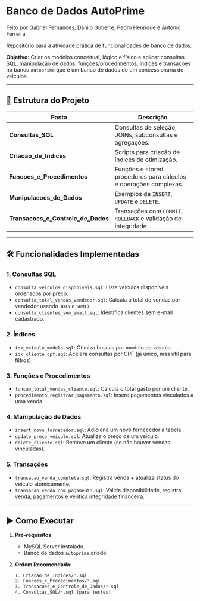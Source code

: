 # Banco de Dados AutoPrime

Feito por Gabriel Fernandes, Danilo Gutierre, Pedro Henrique e Antônio Ferreira

Repositório para a atividade prática de funcionalidades de banco de dados. 

**Objetivo:** Criar os modelos conceitual, lógico e físico e aplicar consultas SQL, manipulação de dados, funções/procedimentos, índices e transações no banco `autoprime` que é um banco de dados de um concessionária de veículos.

---

## 📂 Estrutura do Projeto

| Pasta                            | Descrição                                                                 |
|----------------------------------|---------------------------------------------------------------------------|
| **Consultas_SQL**                | Consultas de seleção, JOINs, subconsultas e agregações.                  |
| **Criacao_de_Indices**           | Scripts para criação de índices de otimização.                           |
| **Funcoes_e_Procedimentos**      | Funções e stored procedures para cálculos e operações complexas.         |
| **Manipulacoes_de_Dados**        | Exemplos de `INSERT`, `UPDATE` e `DELETE`.                               |
| **Transacoes_e_Controle_de_Dados**| Transações com `COMMIT`, `ROLLBACK` e validação de integridade.          |

---

## 🛠 Funcionalidades Implementadas

### 1. **Consultas SQL**  
   - `consulta_veiculos_disponiveis.sql`: Lista veículos disponíveis ordenados por preço.  
   - `consulta_total_vendas_vendedor.sql`: Calcula o total de vendas por vendedor usando `JOIN` e `SUM()`.  
   - `consulta_clientes_sem_email.sql`: Identifica clientes sem e-mail cadastrado.  

### 2. **Índices**  
   - `idx_veiculo_modelo.sql`: Otimiza buscas por modelo de veículo.  
   - `idx_cliente_cpf.sql`: Acelera consultas por CPF (já único, mas útil para filtros).  

### 3. **Funções e Procedimentos**  
   - `funcao_total_vendas_cliente.sql`: Calcula o total gasto por um cliente.  
   - `procedimento_registrar_pagamento.sql`: Insere pagamentos vinculados a uma venda.  

### 4. **Manipulação de Dados**  
   - `insert_novo_fornecedor.sql`: Adiciona um novo fornecedor à tabela.  
   - `update_preco_veiculo.sql`: Atualiza o preço de um veículo.  
   - `delete_cliente.sql`: Remove um cliente (se não houver vendas vinculadas).  

### 5. **Transações**  
   - `transacao_venda_completa.sql`: Registra venda + atualiza status do veículo atomicamente.  
   - `transacao_venda_com_pagamento.sql`: Valida disponibilidade, registra venda, pagamentos e verifica integridade financeira.  

---

## ▶ Como Executar

1. **Pré-requisitos**:  
   - MySQL Server instalado.  
   - Banco de dados `autoprime` criado.  

2. **Ordem Recomendada**:  
   ```bash
   1. Criacao_de_Indices/*.sql  
   2. Funcoes_e_Procedimentos/*.sql  
   3. Transacoes_e_Controle_de_Dados/*.sql  
   4. Consultas_SQL/*.sql (para testes)  
